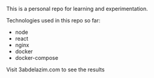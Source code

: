 This is a personal repo for learning and experimentation.

Technologies used in this repo so far:
  - node
  - react
  - nginx
  - docker
  - docker-compose

Visit 3abdelazim.com to see the results
